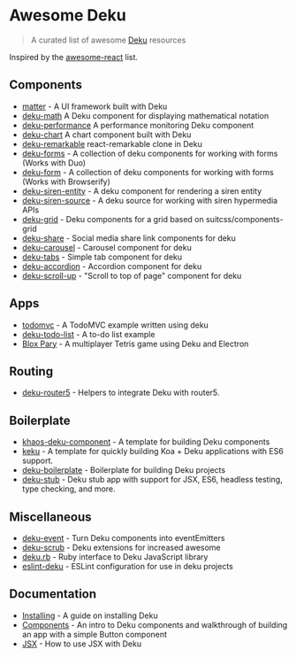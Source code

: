 # Awesome Deku

> A curated list of awesome [Deku](https://github.com/dekujs/deku) resources

Inspired by the [awesome-react](https://github.com/enaqx/awesome-react) list.

## Components

- [matter](https://github.com/stevenmiller888/matter) - A UI framework built with Deku
- [deku-math](https://github.com/stevenmiller888/deku-math) A Deku component for displaying mathematical notation
- [deku-performance](https://github.com/stevenmiller888/deku-performance) A performance monitoring Deku component
- [deku-chart](https://github.com/stevenmiller888/deku-chart) A chart component built with Deku
- [deku-remarkable](https://github.com/mvc-works/deku-remarkable) react-remarkable clone in Deku
- [deku-forms](https://github.com/dominicbarnes/deku-forms) - A collection of deku components for working with forms (Works with Duo)
- [deku-form](https://github.com/kevva/deku-form) - A collection of deku components for working with forms (Works with Browserify)
- [deku-siren-entity](https://github.com/dominicbarnes/deku-siren-entity) - A deku component for rendering a siren entity
- [deku-siren-source](https://github.com/dominicbarnes/deku-siren-source) - A deku source for working with siren hypermedia APIs
- [deku-grid](https://github.com/dominicbarnes/deku-grid) - Deku components for a grid based on suitcss/components-grid
- [deku-share](https://github.com/gillstrom/deku-share) - Social media share link components for deku
- [deku-carousel](https://github.com/kevva/deku-carousel) - Carousel component for deku
- [deku-tabs](https://github.com/gillstrom/deku-tabs) - Simple tab component for deku
- [deku-accordion](https://github.com/gillstrom/deku-accordion) - Accordion component for deku
- [deku-scroll-up](https://github.com/gillstrom/deku-scroll-up) - "Scroll to top of page" component for deku

## Apps

- [todomvc](https://github.com/dekujs/todomvc) - A TodoMVC example written using deku
- [deku-todo-list](https://github.com/xeodou/deku-to-do-list) - A to-do list example
- [Blox Pary](https://github.com/kvnneff/bloxparty) - A multiplayer Tetris game using Deku and Electron

## Routing

- [deku-router5](https://github.com/router5/deku-router5) - Helpers to integrate Deku with router5.

## Boilerplate

- [khaos-deku-component](https://github.com/stevenmiller888/khaos-deku-component) - A template for building Deku components
- [keku](https://github.com/stevenmiller888/keku) - A template for quickly building Koa + Deku applications with ES6 support.
- [deku-boilerplate](https://github.com/jkxyz/deku-boilerplate) - Boilerplate for building Deku projects
- [deku-stub](https://github.com/rockymadden/deku-stub) - Deku stub app with support for JSX, ES6, headless testing, type checking, and more.

## Miscellaneous

- [deku-event](https://github.com/yoshuawuyts/deku-event) - Turn Deku components into eventEmitters
- [deku-scrub](https://github.com/spalger/deku-scrub) - Deku extensions for increased awesome
- [deku.rb](https://github.com/dirk/deku.rb) - Ruby interface to Deku JavaScript library
- [eslint-deku](https://github.com/dominicbarnes/eslint-config-deku) - ESLint configuration for use in deku projects

## Documentation

- [Installing](https://github.com/dekujs/deku/blob/master/docs/guides/install.md) - A guide on installing Deku
- [Components](https://github.com/dekujs/deku/blob/master/docs/guides/components.md) - An intro to Deku components and walkthrough of building an app with a simple Button component
- [JSX](https://github.com/dekujs/deku/blob/master/docs/guides/jsx.md) - How to use JSX with Deku

